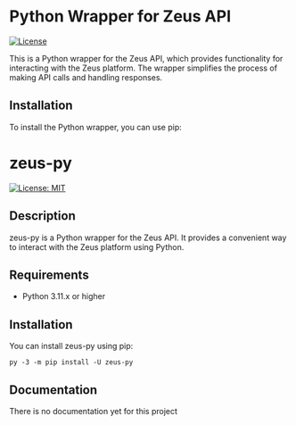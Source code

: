 # Python Wrapper for Zeus API

[![License](https://img.shields.io/badge/license-MIT-blue.svg)](https://opensource.org/licenses/MIT)

This is a Python wrapper for the Zeus API, which provides functionality for interacting with the Zeus platform. The wrapper simplifies the process of making API calls and handling responses.

## Installation

To install the Python wrapper, you can use pip:

# zeus-py

[![License: MIT](https://img.shields.io/badge/License-MIT-blue.svg)](https://opensource.org/licenses/MIT)

## Description
zeus-py is a Python wrapper for the Zeus API. It provides a convenient way to interact with the Zeus platform using Python.

## Requirements
- Python 3.11.x or higher

## Installation
You can install zeus-py using pip:

```shell
py -3 -m pip install -U zeus-py
```


## Documentation
There is no documentation yet for this project